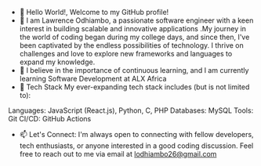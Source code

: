 - 👋 Hello World!, Welcome to my GitHub profile!
- 👀 I am Lawrence Odhiambo, a passionate software engineer with a keen interest in building scalable and innovative applications .My journey in the world of coding began during my college days, and since then, I've been captivated by the endless possibilities of technology. I thrive on challenges and love to explore new frameworks and languages to expand my knowledge.
- 🌱 I believe in the importance of continuous learning, and I am currently learning Software Development at ALX Africa
- 💞️ Tech Stack
My ever-expanding tech stack includes (but is not limited to):

Languages: JavaScript (React.js), Python, C, PHP
Databases: MySQL
Tools: Git
CI/CD: GitHub Actions
- 📫 Let's Connect:
I'm always open to connecting with fellow developers, tech enthusiasts, or anyone interested in a good coding discussion. Feel free to reach out to me via email at lodhiambo26@gmail.com

<!---
lawrence-254/lawrence-254 is a ✨ special ✨ repository because its `README.md` (this file) appears on your GitHub profile.
You can click the Preview link to take a look at your changes.
--->

